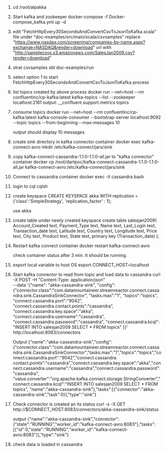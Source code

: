 1) cd /root/alpakka
2) Start kafka and zookeeper
   docker-compose -f Docker-compose_kafka.yml up -d
3) edit "FetchHttpEvery30SecondsAndConvertCsvToJsonToKafka.scala" file under "doc-examples/src/main/scala/csvsamples"
   replace "https://www.nasdaq.com/screening/companies-by-name.aspx?exchange=NASDAQ&render=download" url with 
           "http://samplecsvs.s3.amazonaws.com/SalesJan2009.csv?render=download"
4) strat csvsamples
   sbt doc-examples/run
5) select option 1 to start FetchHttpEvery30SecondsAndConvertCsvToJsonToKafka process
6) list topics created by above process
   docker run --net=host --rm confluentinc/cp-kafka:latest kafka-topics --list --zookeeper localhost:2181
   output:
     __confluent.support.metrics
     topics
7) consume topics
   docker run --net=host --rm confluentinc/cp-kafka:latest kafka-console-consumer --bootstrap-server localhost:9092 --topic topics --from-beginning --max-messages 10

   output
   should display 10 messages

8) create sink directory in kafka connector container
   docker exec kafka-connect-avro mkdir /etc/kafka-connect/jars/sink

9) copy kafka-connect-cassandra-1.1.0-1.1.0-all.jar to "kafka connector" container
   docker cp  /root/dartpoc/kafka-connect-cassandra-1.1.0-1.1.0-all.jar kafka-connect-avro:/etc/kafka-connect/jars/sink

10) Connect to cassandra container
   docker exec -it cassandra bash

11) login to cql
    cqlsh

12) create keyspace
    CREATE KEYSPACE akka
    WITH replication = {'class':'SimpleStrategy', 'replication_factor' : 1};

    use akka

13) create table under newly created keyspace
    create table salesjan2009(
	Account_Created text,
	Payment_Type text,
	Name text,
	Last_Login text,
	Transaction_date text,
	Latitude text,
	Country text,
	Longitude text,
	Price text,
	City text,
	Product text,
	State text,
    primary key (Transaction_date) 
   );

14) Restart kafka connect container
    docker restart kafka-connect-avro

    check container status after 3 min. It should be running.

15) export local variable to host OS
    export CONNECT_HOST=localhost

16) Start kafka connector to read from topic and load data to cassandra
    curl -X POST -H "Content-Type: application/json" \
               --data '{"name": "akka-cassandra-sink", "config": {"connector.class":"com.datamountaineer.streamreactor.connect.cassandra.sink.CassandraSinkConnector", 
	 							  "tasks.max":"1", 
							  	  "topics":"topics", 
								  "connect.cassandra.port":"9042", 
								  "connect.cassandra.contact.points":"cassandra", 
								  "connect.cassandra.key.space":"akka", 
								  "connect.cassandra.username":"cassandra", 
								  "connect.cassandra.password":"cassandra",
								  "connect.cassandra.kcql": "INSERT INTO salesjan2009 SELECT * FROM topics" }}' \
          http://localhost:8083/connectors

    Output
    {"name":"akka-cassandra-sink","config":{"connector.class":"com.datamountaineer.streamreactor.connect.cassandra.sink.CassandraSinkConnector","tasks.max":"1","topics":"topics","connect.cassandra.port":"9042","connect.cassandra.      contact.points":"cassandra","connect.cassandra.key.space":"akka","connect.cassandra.username":"cassandra","connect.cassandra.password":"cassandra",
      "value.converter":"org.apache.kafka.connect.storage.StringConverter","connect.cassandra.kcql":"INSERT INTO salesjan2009 SELECT * FROM topics",
      "name":"akka-cassandra-sink"},"tasks":[{"connector":"akka-cassandra-sink","task":0}],"type":"sink"}

17) Check connector is created an its status
    curl -s -X GET http://$CONNECT_HOST:8083/connectors/akka-cassandra-sink/status

    output
    {"name":"akka-cassandra-sink","connector":{"state":"RUNNING","worker_id":"kafka-connect-avro:8083"},"tasks":[{"id":0,"state":"RUNNING","worker_id":"kafka-connect-avro:8083"}],"type":"sink"}   

18) check data is loaded in cassandra

 
